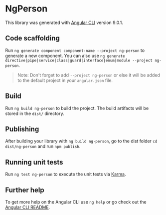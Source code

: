 # NgPerson

This library was generated with [Angular CLI](https://github.com/angular/angular-cli) version 9.0.1.

## Code scaffolding

Run `ng generate component component-name --project ng-person` to generate a new component. You can also use `ng generate directive|pipe|service|class|guard|interface|enum|module --project ng-person`.
> Note: Don't forget to add `--project ng-person` or else it will be added to the default project in your `angular.json` file. 

## Build

Run `ng build ng-person` to build the project. The build artifacts will be stored in the `dist/` directory.

## Publishing

After building your library with `ng build ng-person`, go to the dist folder `cd dist/ng-person` and run `npm publish`.

## Running unit tests

Run `ng test ng-person` to execute the unit tests via [Karma](https://karma-runner.github.io).

## Further help

To get more help on the Angular CLI use `ng help` or go check out the [Angular CLI README](https://github.com/angular/angular-cli/blob/master/README.md).
